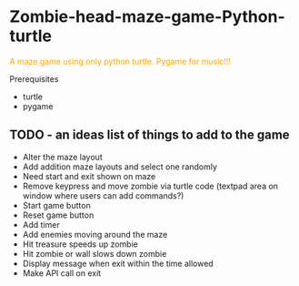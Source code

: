 # Zombie-head-maze-game-Python-turtle
<font color="orange">A maze game using only python turtle. Pygame for music!!!<br>
</font>

Prerequisites 

* turtle
* pygame

## TODO - an ideas list of things to add to the game

* Alter the maze layout
* Add addition maze layouts and select one randomly
* Need start and exit shown on maze
* Remove keypress and move zombie via turtle code (textpad area on window where users can add commands?)
* Start game button
* Reset game button
* Add timer
* Add enemies moving around the maze
* Hit treasure speeds up zombie
* Hit zombie or wall slows down zombie
* Display message when exit within the time allowed
* Make API call on exit
